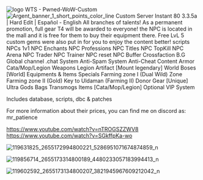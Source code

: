 ![logo](https://github.com/jedagutavito/WIP-Pwned-WoW-Custom/assets/73094194/c9bd74ee-4343-4250-8731-b5b5afec8fb6) WTS - Pwned-WoW-Custom
![Argent_banner_1_short_points_color_line](https://github.com/jedagutavito/WIP-Pwned-WoW-Custom/assets/73094194/44fab9db-5b02-4b04-9f52-70f2c411717c)
Custom Server Instant 80 3.3.5a
| Hard Edit |
Español - English All branches of talents!
As a permanent promotion, full gear T4 will be awarded to everyone! the NPC is located in the mall and it is free for them to buy their equipment there. Free LvL 5 custom gems were also put in for you to enjoy the content better!
scripts
NPCs 1v1
NPC Enchants
NPC Professions
NPC Titles
NPC TopKill
NPC Arena
NPC Trader
NPC Trainer
NPC reset
NPC Buffer
Crossfaction B.G
Global channel .chat
System Anti-Spam
System Anti-Cheat
Content Armor Cata/Mop/Legion
Weapons Legion Artifact
[Mount legendary]
World Boses [World]
Equipments & Items Specials
Farming zone I (Dual Wild) Zone
Farming zone II (Gold) Key to Uldaman (Farming II)
Donor Gear [Unique]
Ultra Gods Bags
Transmogs Items [Cata/Mop/Legion] Optional
VIP System

Includes database, scripts, dbc & patches

For more information about their prices, you can find me on discord as: mr_patience

https://www.youtube.com/watch?v=nTROGSZZWV8
https://www.youtube.com/watch?v=SGkffpKa-wo



![119631825_2655172994800221_5286951071674874859_n](https://github.com/jedagutavito/WIP-Pwned-WoW-Custom/assets/73094194/46ca8cd8-e16e-4f85-96c0-2f5767b98652)


![119856714_2655173314800189_4480233057183994413_n](https://github.com/jedagutavito/WIP-Pwned-WoW-Custom/assets/73094194/86fa4210-5f02-4735-9cdc-88f95af92c76)


![119602592_2655173134800207_3821945967609212042_n](https://github.com/jedagutavito/WIP-Pwned-WoW-Custom/assets/73094194/6ad8cc88-8620-4a09-a743-997aa93d7ab0)




